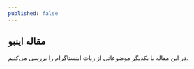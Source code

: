 ```yaml
---
published: false
---
```

## مقاله اینبو

در این مقاله با یکدیگر موضوعاتی از ربات اینستاگرام را بررسی می‌کنیم.